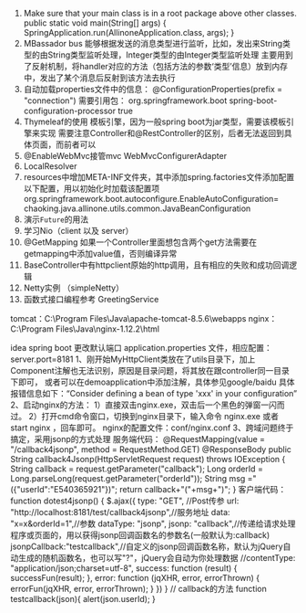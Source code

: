 1. Make sure that your main class is in a root package above other classes. public static void main(String[] args) { SpringApplication.run(AllinoneApplication.class, args); }
2. MBassador bus 能够根据发送的消息类型进行监听，比如，发出来String类型的由String类型监听处理，Integer类型的由Integer类型监听处理 主要用到了反射机制，将handler对应的方法（包括方法的参数‘类型’信息）放到内存中，发出了某个消息后反射到该方法去执行
3. 自动加载properties文件中的信息：
@ConfigurationProperties(prefix = "connection") 需要引用包：
	<dependency>
			<groupId> org.springframework.boot </groupId>
			<artifactId> spring-boot-configuration-processor </artifactId>
			<optional> true </optional>
		</dependency>
4. Thymeleaf的使用 模板引擎，因为一般spring boot为jar类型，需要该模板引擎来实现
    需要注意Controller和@RestController的区别，后者无法返回到具体页面，而前者可以
5. @EnableWebMvc接管mvc
   WebMvcConfigurerAdapter
6. LocalResolver
7. resources中增加META-INF文件夹，其中添加spring.factories文件添加配置以下配置，用以初始化时加载该配置项
    org.springframework.boot.autoconfigure.EnableAutoConfiguration=\
    chaoking.java.allinone.utils.common.JavaBeanConfiguration
8. 演示`Future`的用法
9. 学习Nio（client 以及 server）
10. @GetMapping 如果一个Controller里面想包含两个get方法需要在getmapping中添加value值，否则编译异常
11. BaseController中有httpclient原始的http调用，且有相应的失败和成功回调逻辑
12. Netty实例 （simpleNetty）
13. 函数式接口编程参考 GreetingService

tomcat：C:\Program Files\Java\apache-tomcat-8.5.6\webapps
nginx：C:\Program Files\Java\nginx-1.12.2\html

idea  spring boot  更改默认端口 application.properties 文件，相应配置：server.port=8181
1、刚开始MyHttpClient类放在了utils目录下，加上Component注解也无法识别，原因是目录问题，将其放在跟controller同一目录下即可，
   或者可以在demoapplication中添加注解，具体参见google/baidu
   具体报错信息如下：“Consider defining a bean of type 'xxx' in your configuration”
2、启动nginx的方法：
    1）直接双击nginx.exe，双击后一个黑色的弹窗一闪而过。
    2）打开cmd命令窗口，切换到nginx目录下，输入命令 nginx.exe 或者 start nginx ，回车即可。
   nginx的配置文件：conf/nginx.conf
3、跨域问题终于搞定，采用jsonp的方式处理
    服务端代码：
    @RequestMapping(value = "/callback4jsonp", method = RequestMethod.GET)
    @ResponseBody
    public String callback4Jsonp(HttpServletRequest request) throws IOException {
        String callback = request.getParameter("callback");
        Long orderId = Long.parseLong(request.getParameter("orderId"));
        String msg ="({\"userId\":\"E540365921\"})";
        return callback+"("+msg+")";
    }
    客户端代码：
    function dotest4jsonp() {
        $.ajax({
            type: "GET", //Post传参
            url: "http://localhost:8181/test/callback4jsonp",//服务地址
            data: "x=x&orderId=1",//参数
            dataType: "jsonp",
            jsonp: "callback",//传递给请求处理程序或页面的，用以获得jsonp回调函数名的参数名(一般默认为:callback)
            jsonpCallback:"testcallback",//自定义的jsonp回调函数名称，默认为jQuery自动生成的随机函数名，也可以写"?"，jQuery会自动为你处理数据
            //contentType: "application/json;charset=utf-8",
            success: function (result) {
                successFun(result);
            },
            error: function (jqXHR, error, errorThrown) {
                errorFun(jqXHR, error, errorThrown);
            }
        })
    }
    // callback的方法
    function testcallback(json){
        alert(json.userId);
    }

